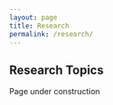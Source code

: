 ```yaml
---
layout: page
title: Research
permalink: /research/
---
```


## Research Topics
Page under construction
